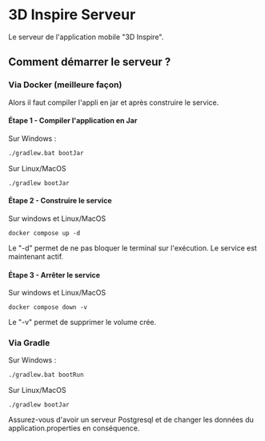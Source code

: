 # 3D Inspire Serveur
Le serveur de l'application mobile "3D Inspire".

## Comment démarrer le serveur ?
### Via Docker (meilleure façon)
Alors il faut compiler l'appli en jar et après construire le service.

#### Étape 1 - Compiler l'application en Jar
Sur Windows :
````bat
./gradlew.bat bootJar
````

Sur Linux/MacOS
````shell
./gradlew bootJar
````

#### Étape 2 - Construire le service
Sur windows et Linux/MacOS
````shell
docker compose up -d
````
Le "-d" permet de ne pas bloquer le terminal sur l'exécution.
Le service est maintenant actif.

#### Étape 3 - Arrêter le service
Sur windows et Linux/MacOS
````shell
docker compose down -v
````
Le "-v" permet de supprimer le volume crée.

### Via Gradle
Sur Windows :
````bat
./gradlew.bat bootRun
````

Sur Linux/MacOS
````shell
./gradlew bootJar
````

Assurez-vous d'avoir un serveur Postgresql et de changer les données du application.properties en conséquence.